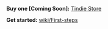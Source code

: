 

**Buy one [Coming Soon]:** [Tindie Store](https://www.tindie.com/stores/)

**Get started:** [wiki/First-steps](https://github.com/PaulGG-Code/Flipper-Phoenix/wiki/First-steps)


